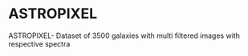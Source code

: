 # ASTROPIXEL
ASTROPIXEL- Dataset of 3500 galaxies with multi filtered images with respective spectra
